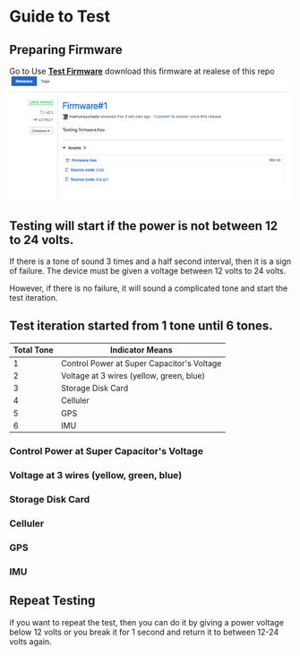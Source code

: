 # Guide to Test
## Preparing Firmware
Go to Use **[Test Firmware](https://github.com/WidyaAi/TestTracker/releases)** download this firmware at realese of this repo
![examples](/docs/release.png)

## Testing will start if the power is not between 12 to 24 volts.

If there is a tone of sound 3 times and a half second interval, then it is a sign of failure. The device must be given a voltage between 12 volts to 24 volts.

However, if there is no failure, it will sound a complicated tone and start the test iteration.

## Test iteration started from 1 tone until 6 tones.

Total Tone    | Indicator Means
------------- | -------------
1             | Control Power at Super Capacitor's Voltage
2             | Voltage at 3 wires (yellow, green, blue)
3             | Storage Disk Card
4             | Celluler
5             | GPS
6             | IMU

### Control Power at Super Capacitor's Voltage
### Voltage at 3 wires (yellow, green, blue)
### Storage Disk Card
### Celluler
### GPS
### IMU

## Repeat Testing
if you want to repeat the test, then you can do it by giving a power voltage below 12 volts or you break it for 1 second and return it to between 12-24 volts again.